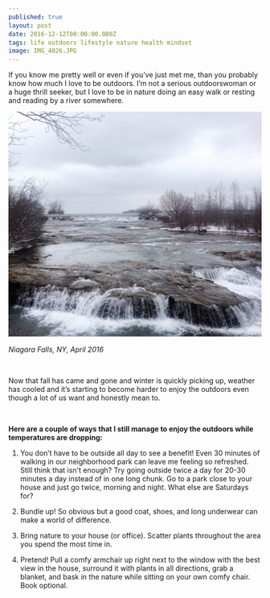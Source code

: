 ```yaml
---
published: true
layout: post
date: 2016-12-12T00:00:00.000Z
tags: life outdoors lifestyle nature health mindset 
image: IMG_4026.JPG
---
```





If you know me pretty well or even if you’ve just met me, than you probably know how much I love to be outdoors. I’m not a serious outdoorswoman or a huge thrill seeker, but I love to be in nature doing an easy walk or resting and reading by a river somewhere.

![IMG_1888.JPG](/content/IMG_1888.JPG)

*Niagara Falls, NY, April 2016*

<br>


Now that fall has came and gone and winter is quickly picking up, weather has cooled and it’s starting to become harder to enjoy the outdoors even though a lot of us want and honestly mean to. 

<br>

**Here are a couple of ways that I still manage to enjoy the outdoors while temperatures are dropping:**


1. You don’t have to be outside all day to see a benefit! Even 30 minutes of walking in our neighborhood park can leave me feeling so refreshed. Still think that isn't enough? Try going outside twice a day for 20-30 minutes a day instead of in one long chunk. Go to a park close to your house and just go twice, morning and night. What else are Saturdays for?


2. Bundle up! So obvious but a good coat, shoes, and long underwear can make a world of difference.


3. Bring nature to your house (or office). Scatter plants throughout the area you spend the most time in. 


4. Pretend! Pull a comfy armchair up right next to the window with the best view in the house, surround it with plants in all directions, grab a blanket, and bask in the nature while sitting on your own comfy chair. Book optional. 


